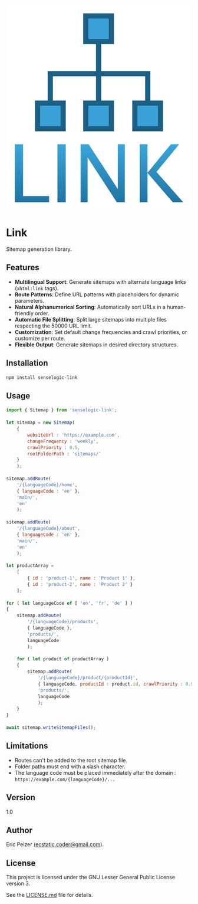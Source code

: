![](https://github.com/senselogic/LINK/blob/master/LOGO/link.png)

# Link

Sitemap generation library.

## Features

- **Multilingual Support**: Generate sitemaps with alternate language links (`xhtml:link` tags).
- **Route Patterns**: Define URL patterns with placeholders for dynamic parameters.
- **Natural Alphanumerical Sorting**: Automatically sort URLs in a human-friendly order.
- **Automatic File Splitting**: Split large sitemaps into multiple files respecting the 50000 URL limit.
- **Customization**: Set default change frequencies and crawl priorities, or customize per route.
- **Flexible Output**: Generate sitemaps in desired directory structures.

## Installation

```bash
npm install senselogic-link
```

## Usage

```javascript
import { Sitemap } from 'senselogic-link';

let sitemap = new Sitemap(
    {
        websiteUrl : 'https://example.com',
        changeFrequency : 'weekly',
        crawlPriority : 0.5,
        rootFolderPath : 'sitemaps/'
    }
    );

sitemap.addRoute(
    '/{languageCode}/home',
    { languageCode : 'en' },
    'main/',
    'en'
    );

sitemap.addRoute(
    '/{languageCode}/about',
    { languageCode : 'en' },
    'main/',
    'en'
    );

let productArray =
    [
        { id : 'product-1', name : 'Product 1' },
        { id : 'product-2', name : 'Product 2' }
    ];

for ( let languageCode of [ 'en', 'fr', 'de' ] )
{
    sitemap.addRoute(
        '/{languageCode}/products',
        { languageCode },
        'products/',
        languageCode
        );

    for ( let product of productArray )
    {
        sitemap.addRoute(
            '/{languageCode}/product/{productId}',
            { languageCode, productId : product.id, crawlPriority : 0.9 },
            'products/',
            languageCode
            );
    }
}

await sitemap.writeSitemapFiles();
```

## Limitations

*   Routes can't be added to the root sitemap file.
*   Folder paths must end with a slash character.
*   The language code must be placed immediately after the domain : `https://example.com/{languageCode}/...`

## Version

1.0

## Author

Eric Pelzer (ecstatic.coder@gmail.com).

## License

This project is licensed under the GNU Lesser General Public License version 3.

See the [LICENSE.md](LICENSE.md) file for details.
